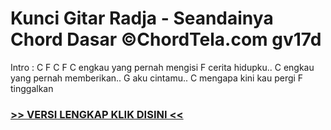 
 # Kunci Gitar Radja - Seandainya Chord Dasar ©ChordTela.com gv17d


Intro : C F C F C engkau yang pernah mengisi F cerita hidupku.. C engkau yang pernah memberikan.. G aku cintamu.. C mengapa kini kau pergi F tinggalkan

###  <a href="https://shortlighzx.web.app?sq=Kunci Gitar Radja - Seandainya Chord Dasar ©ChordTela.com"> >> VERSI LENGKAP KLIK DISINI << </a>

